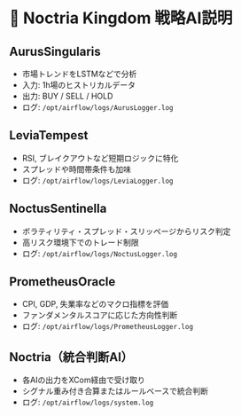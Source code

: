 # 🤖 Noctria Kingdom 戦略AI説明

## AurusSingularis
- 市場トレンドをLSTMなどで分析
- 入力: 1h場のヒストリカルデータ
- 出力: BUY / SELL / HOLD
- ログ: `/opt/airflow/logs/AurusLogger.log`

## LeviaTempest
- RSI, ブレイクアウトなど短期ロジックに特化
- スプレッドや時間帯条件も加味
- ログ: `/opt/airflow/logs/LeviaLogger.log`

## NoctusSentinella
- ボラティリティ・スプレッド・スリッページからリスク判定
- 高リスク環境下でのトレード制限
- ログ: `/opt/airflow/logs/NoctusLogger.log`

## PrometheusOracle
- CPI, GDP, 失業率などのマクロ指標を評価
- ファンダメンタルスコアに応じた方向性判断
- ログ: `/opt/airflow/logs/PrometheusLogger.log`

## Noctria（統合判断AI）
- 各AIの出力をXCom経由で受け取り
- シグナル重み付き合算またはルールベースで統合判断
- ログ: `/opt/airflow/logs/system.log`
